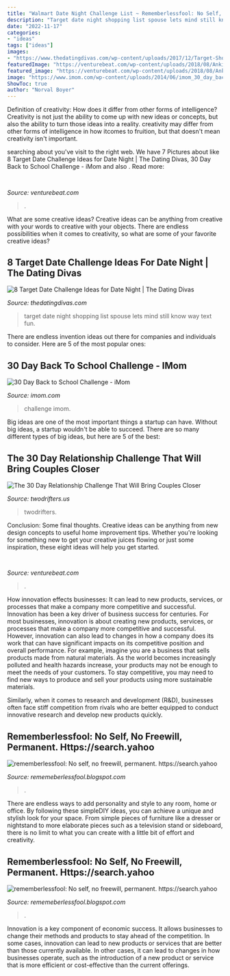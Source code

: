 ```yaml
---
title: "Walmart Date Night Challenge List ~ Rememberlessfool: No Self, No Freewill, Permanent. Https://search.yahoo"
description: "Target date night shopping list spouse lets mind still know way text fun"
date: "2022-11-17"
categories:
- "ideas"
tags: ["ideas"]
images:
- "https://www.thedatingdivas.com/wp-content/uploads/2017/12/Target-Shopping-List.jpg"
featuredImage: "https://venturebeat.com/wp-content/uploads/2018/08/Anki_Vector_Bookshelf.jpg?w=800"
featured_image: "https://venturebeat.com/wp-content/uploads/2018/08/Anki_Vector_Bookshelf.jpg?w=800"
image: "https://www.imom.com/wp-content/uploads/2014/06/imom_30_day_back_to_school_challenge_color.jpg"
ShowToc: true
author: "Norval Boyer"
---
```



Definition of creativity: How does it differ from other forms of intelligence?
Creativity is not just the ability to come up with new ideas or concepts, but also the ability to turn those ideas into a reality. creativity may differ from other forms of intelligence in how itcomes to fruition, but that doesn't mean creativity isn't important.

	

		
searching about  you've visit to the right web. We have 7 Pictures about  like 8 Target Date Challenge Ideas for Date Night | The Dating Divas, 30 Day Back to School Challenge - iMom and also . Read more:
		
    
## 

<img loading=lazy src="https://venturebeat.com/wp-content/uploads/2018/08/Anki_Vector_Bookshelf.jpg?w=800" onerror="this.onerror=null;this.src='https://tse1.mm.bing.net/th?id=OIP.V-e___x0vKYQ7zf0OOf4vAHaE7&amp;pid=15.1';" alt="">

_Source: venturebeat.com_

>. 

	

What are some creative ideas?
Creative ideas can be anything from creative with your words to creative with your objects. There are endless possibilities when it comes to creativity, so what are some of your favorite creative ideas?

    
## 8 Target Date Challenge Ideas For Date Night | The Dating Divas

<img loading=lazy src="https://www.thedatingdivas.com/wp-content/uploads/2017/12/Target-Shopping-List.jpg" onerror="this.onerror=null;this.src='https://tse4.mm.bing.net/th?id=OIP.hyyahMiRGQUT_LBBjsYZmQHaLH&amp;pid=15.1';" alt="8 Target Date Challenge Ideas for Date Night | The Dating Divas">

_Source: thedatingdivas.com_

>target date night shopping list spouse lets mind still know way text fun. 

	

There are endless invention ideas out there for companies and individuals to consider. Here are 5 of the most popular ones:

    
## 30 Day Back To School Challenge - IMom

<img loading=lazy src="https://www.imom.com/wp-content/uploads/2014/06/imom_30_day_back_to_school_challenge_color.jpg" onerror="this.onerror=null;this.src='https://tse4.mm.bing.net/th?id=OIP.tiDMRrCSVbvZBrSnJqsr3QHaHa&amp;pid=15.1';" alt="30 Day Back to School Challenge - iMom">

_Source: imom.com_

>challenge imom. 

	

Big ideas are one of the most important things a startup can have. Without big ideas, a startup wouldn't be able to succeed. There are so many different types of big ideas, but here are 5 of the best: 

    
## The 30 Day Relationship Challenge That Will Bring Couples Closer

<img loading=lazy src="https://twodrifters.us/wp-content/uploads/2020/05/30-day-relationship-challenge-1-512x1024.jpg" onerror="this.onerror=null;this.src='https://tse4.mm.bing.net/th?id=OIP.38T6uWYf4Rt0fClGD9iA0QHaO0&amp;pid=15.1';" alt="The 30 Day Relationship Challenge That Will Bring Couples Closer">

_Source: twodrifters.us_

>twodrifters. 

	

Conclusion: Some final thoughts.
Creative ideas can be anything from new design concepts to useful home improvement tips. Whether you're looking for something new to get your creative juices flowing or just some inspiration, these eight ideas will help you get started.

    
## 

<img loading=lazy src="https://venturebeat.com/wp-content/uploads/2020/04/superplus-Hills_of_Steel_2_GamePlay.jpg?w=800" onerror="this.onerror=null;this.src='https://tse1.mm.bing.net/th?id=OIP.CIn9d4yIJMVcFRsH4AdGBgHaDt&amp;pid=15.1';" alt="">

_Source: venturebeat.com_

>. 

	

How innovation effects businesses: It can lead to new products, services, or processes that make a company more competitive and successful.
Innovation has been a key driver of business success for centuries. For most businesses, innovation is about creating new products, services, or processes that make a company more competitive and successful. However, innovation can also lead to changes in how a company does its work that can have significant impacts on its competitive position and overall performance.
For example, imagine you are a business that sells products made from natural materials. As the world becomes increasingly polluted and health hazards increase, your products may not be enough to meet the needs of your customers. To stay competitive, you may need to find new ways to produce and sell your products using more sustainable materials.

Similarly, when it comes to research and development (R&D), businesses often face stiff competition from rivals who are better equipped to conduct innovative research and develop new products quickly.

    
## Rememberlessfool: No Self, No Freewill, Permanent. Https://search.yahoo

<img loading=lazy src="https://gloimg.rglcdn.com/rosegal/pdm-product-pic/Clothing/2019/05/25/goods-img/1560996434161034344.jpg" onerror="this.onerror=null;this.src='https://tse1.mm.bing.net/th?id=OIP.BdGa1I5d4BWxDFAf0JKUcQAAAA&amp;pid=15.1';" alt="rememberlessfool: No self, no freewill, permanent. https://search.yahoo">

_Source: rememeberlessfool.blogspot.com_

>. 

	

There are endless ways to add personality and style to any room, home or office. By following these simpleDIY ideas, you can achieve a unique and stylish look for your space. From simple pieces of furniture like a dresser or nightstand to more elaborate pieces such as a television stand or sideboard, there is no limit to what you can create with a little bit of effort and creativity.

    
## Rememberlessfool: No Self, No Freewill, Permanent. Https://search.yahoo

<img loading=lazy src="https://1.bp.blogspot.com/-yfxFctJIJJw/Xma1YI5VLpI/AAAAAAAAejA/fmwj0FCHp7MQkWu_cfPtiHG88Qjz3hzCACLcBGAsYHQ/s1600/Untitled1341.png" onerror="this.onerror=null;this.src='https://tse3.mm.bing.net/th?id=OIP.EKRyRYhIrsMUASnFicmRHgHaEK&amp;pid=15.1';" alt="rememberlessfool: No self, no freewill, permanent. https://search.yahoo">

_Source: rememeberlessfool.blogspot.com_

>. 

	

Innovation is a key component of economic success. It allows businesses to change their methods and products to stay ahead of the competition. In some cases, innovation can lead to new products or services that are better than those currently available. In other cases, it can lead to changes in how businesses operate, such as the introduction of a new product or service that is more efficient or cost-effective than the current offerings.

